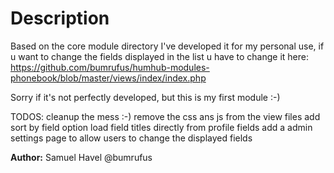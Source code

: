 # Description


Based on the core module directory
I've developed it for my personal use, if u want to change the fields displayed in the list u have to change it here:
https://github.com/bumrufus/humhub-modules-phonebook/blob/master/views/index/index.php

Sorry if it's not perfectly developed, but this is my first module :-)

TODOS:
cleanup the mess :-)
remove the css ans js from the view files 
add sort by field option
load field titles directly from profile fields
add a admin settings page to allow users to change the displayed fields 

__Author:__ Samuel Havel @bumrufus

